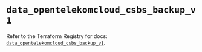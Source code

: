 # `data_opentelekomcloud_csbs_backup_v1`

Refer to the Terraform Registry for docs: [`data_opentelekomcloud_csbs_backup_v1`](https://registry.terraform.io/providers/opentelekomcloud/opentelekomcloud/1.36.12/docs/data-sources/csbs_backup_v1).
